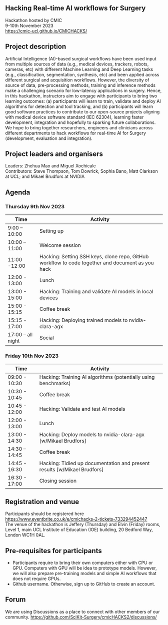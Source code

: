 ## Hacking Real-time AI workflows for Surgery 
Hackathon hosted by CMIC    
9-10th November 2023    
https://cmic-ucl.github.io/CMICHACKS/    

## Project description
Artificial Intelligence (AI)-based surgical workflows have been used input from multiple sources of data (e.g., medical devices, trackers, robots, cameras, etc) with different Machine Learning and Deep Learning tasks (e.g., classification, segmentation, synthesis, etc) and been applied across different surgical and acquisition workflows. 
However, the diversity of source of data, pre-processing methods, training and inference methods make a challenging scenario for low-latency applications in surgery. 
Hence, in this hackathon, instructors aim to engage with participants to bring two learning outcomes: (a) participants will learn to train, validate and deploy AI algorithms for detection and tool tracking, and (b) participants will learn good software practices to contribute to our open-source projects aligning with medical device software standard (IEC 62304), learning faster development, integration and hopefully to sparking future collaborations. 
We hope to bring together researchers, engineers and clinicians across different departments to hack workflows for real-time AI for Surgery (development, evaluation and integration). 

## Project leaders and organisers 
Leaders: Zhehua Mao and Miguel Xochicale    
Contributors: Steve Thompson, Tom Dowrick, Sophia Bano, Matt Clarkson at UCL; and Mikael Brudfors at NVIDIA

## Agenda 
### Thursday 9th Nov 2023 
| Time  | Activity |
| --- | --- |
| 9:00 – 10:00 | Setting up |
| 10:00 – 11:00 | Welcome session |
| 11:00 -12:00 | Hacking: Setting SSH keys, clone repo, GitHub workflow to code together and document as you hack |
| 12:00 - 13:00 | Lunch | 
| 13:00 - 15:00 | Hacking: Training and validate AI models in local devices |
| 15:00 - 15:15 | Coffee break | 
| 15:15 - 17:00 | Hacking: Deploying trained models to nvidia-clara-agx | 
| 17:00 – all night | Social |

### Friday 10th Nov 2023 
| Time  | Activity |
| --- | --- |
| 09:00 - 10:30 | Hacking: Training AI algorithms (potentially using benchmarks) |
| 10:30 - 10:45 | Coffee break | 
| 10:45 - 12:00 | Hacking: Validate and test AI models |
| 12:00 - 13:00 | Lunch |
| 13:00 - 14:30 | Hacking: Deploy models to nvidia-clara-agx [w/Mikael Brudfors] | 
| 14:30 – 14:45 | Coffee break |
| 14:45 - 16:30 | Hacking: Tidied up documentation and present results [w/Mikael Brudfors] | 
| 16:30 - 17:00 | Closing session |

## Registration and venue
Participants should be registered here https://www.eventbrite.co.uk/e/cmichacks-2-tickets-733294452447   
The venue of the hackathon is Jeffery (Thursday) and Elvin (Friday) rooms, Level 1, main UCL Institute of Education (IOE) building, 20 Bedford Way, London WC1H 0AL.    

## Pre-requisites for participants  
* Participants require to bring their own computers either with CPU or GPU. Computers with GPU will be idea to prototype models. However, we will also prepare pre-training models and simple AI workflows that does not require GPUs. 
* Github username. Otherwise, sign up to GitHub to create an account. 

## Forum
We are using Discussions as a place to connect with other members of our community. 
https://github.com/SciKit-Surgery/cmicHACKS2/discussions/
